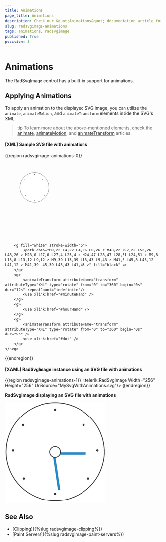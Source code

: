 ```yaml
---
title: Animations
page_title: Animations
description: Check our &quot;Animations&quot; documentation article for the RadSvgImage control.
slug: radsvgimage-animations
tags: animations, radsvgimage
published: True
position: 3
---
```


# Animations

The RadSvgImage control has a built-in support for animations.

## Applying Animations

To apply an animation to the displayed SVG image, you can utilize the `animate`, `animateMotion`, and `animateTransform` elements inside the SVG's XML.

>tip To learn more about the above-mentioned elements, check the [animate](https://developer.mozilla.org/en-US/docs/Web/SVG/Element/animate), [animateMotion](https://developer.mozilla.org/en-US/docs/Web/SVG/Element/animateMotion), and [animateTransform](https://developer.mozilla.org/en-US/docs/Web/SVG/Element/animateTransform) articles.

#### __[XML] Sample SVG file with animations__
{{region radsvgimage-animations-0}}
    <svg xmlns="http://www.w3.org/2000/svg" width="256" height="256" viewBox="-128 -128 345 345" xmlns:xlink="http://www.w3.org/1999/xlink">
        <defs>
            <clipPath id="circle">
                <circle r="50" stroke-width="0"/>
            </clipPath>
            <clipPath id="circle2">
                <circle r="40" stroke-width="1"/>
            </clipPath>
            <g id="minuteHand" clip-path="url(#circle)">
                <path d="M0.5,0.5 L333.5,0.5 L333.5,3.5 L0.5,3.5 z" fill="#228BCB" />
            </g>
            <g id="hourHand" clip-path="url(#circle2)">
                <path d="M0.5,0.5 L333.5,0.5 L333.5,3.5 L0.5,3.5 z" fill="#228BCB"/>
            </g>
            <g id="dot" clip-path="url(#circle2)">
                <circle r="7" fill="white" stroke="#383838" />
            </g>
        </defs>
        <circle r="64" fill="white" stroke="#383838"/>
        <g transform="translate(-150, -150)">
            <circle fill="#383838" r="1.5" cy="95" cx="150"/>
            <circle fill="#383838" r="1.5" cy="115" cx="187"/>
            <circle fill="#383838" r="1.5" cy="148" cx="205"/>
            <circle fill="#383838" r="1.5" cy="185" cx="193"/>
            <circle fill="#383838" r="1.5" cy="205" cx="150"/>
            <circle fill="#383838" r="1.5" cy="185" cx="109"/>
            <circle fill="#383838" r="1.5" cy="148" cx="95"/>
            <circle fill="#383838" r="1.5" cy="115" cx="108"/>
        </g>

        <g fill="white" stroke-width="5">
            <path data="M0,22 L4,22 L4,26 L0,26 z M48,22 L52,22 L52,26 L48,26 z M23,0 L27,0 L27,4 L23,4 z M24,47 L28,47 L28,51 L24,51 z M9,8 L13,8 L13,12 L9,12 z M9,39 L13,39 L13,43 L9,43 z M41,8 L45,8 L45,12    L41,12 z M41,39 L45,39 L45,43 L41,43 z" fill="black" />
        </g>
        <g>
            <animateTransform attributeName="transform" attributeType="XML" type="rotate" from="0" to="360" begin="0s" dur="12s" repeatCount="indefinite"/>
            <use xlink:href="#minuteHand" />
        </g>
        <g>
            <use xlink:href="#hourHand" />
        </g>
        <g>
            <animateTransform attributeName="transform" attributeType="XML" type="rotate" from="0" to="360" begin="0s" dur="5s" />
            <use xlink:href="#dot" />
        </g>
    </svg>
{{endregion}}

#### __[XAML] RadSvgImage instance using an SVG file with animations__
{{region radsvgimage-animations-1}}
    <telerik:RadSvgImage Width="256" Height="256" UriSource="MySvgWithAnimations.svg"/>
{{endregion}}

__RadSvgImage displaying an SVG file with animations__

![{{site.framework_name}} RadSvgImage displaying an SVG file with animations](images/radsvgimage-animations-0.gif)

## See Also
* [Clipping]({%slug radsvgimage-clipping%})
* [Paint Servers]({%slug radsvgimage-paint-servers%})